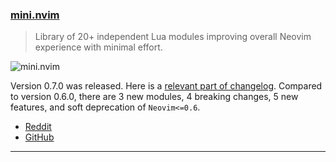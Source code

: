 <h3 id="update-mini.nvim">
  <a href="#update-mini.nvim">
    <span class="icon-text">
      <span class="icon">
        <i class="fa-solid fa-book"></i>
      </span>
    </span>
    <span>mini.nvim</span>
  </a>
</h3>

> Library of 20+ independent Lua modules improving overall Neovim experience with minimal effort.

![mini.nvim](https://user-images.githubusercontent.com/24854248/218315513-856bf2e8-2716-4061-a799-168fc5192e43.png)

Version 0.7.0 was released. Here is a [relevant part of changelog](https://github.com/echasnovski/mini.nvim/releases/tag/v0.7.0). 
Compared to version 0.6.0, there are 3 new modules, 4 breaking changes, 5 new features, and soft deprecation of 
`Neovim<=0.6`.

- [Reddit](https://www.reddit.com/r/neovim/comments/110ea8n/mininvim_new_version_070_is_released/)
- [GitHub](https://github.com/echasnovski/mini.nvim)

---
